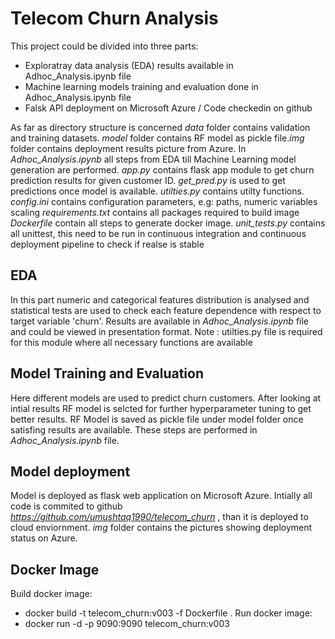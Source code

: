 # Telecom Churn Analysis

This project could be divided into three parts:
- Exploratray data analysis (EDA) results available in Adhoc_Analysis.ipynb file
- Machine learning models training and evaluation done in Adhoc_Analysis.ipynb file
- Falsk API deployment on Microsoft Azure / Code checkedin on github

As far as directory structure is concerned *data* folder contains validation and training datasets. *model* folder contains RF model as pickle file.*img* folder contains deployment results picture from Azure.
In *Adhoc_Analysis.ipynb* all steps from EDA till Machine Learning model generation are performed.
*app.py* contains flask app module to get churn prediction results for given customer ID.
*get_pred.py* is used to get predictions once model is available.
*utilties.py* contains utilty functions.
*config.ini* contains configuration parameters, e.g: paths, numeric variables scaling
*requirements.txt* contains all packages required to build image
*Dockerfile* contain all steps to generate docker image. 
*unit_tests.py* contains all unittest, this need to be run in continuous integration and continuous deployment pipeline to check if realse is stable

## EDA
In this part numeric and categorical features distribution is analysed and statistical tests are used to check each feature
dependence with respect to target variable 'churn'. Results are available in *Adhoc_Analysis.ipynb* file and could be viewed in presentation format. 
Note : utilties.py file is required for this module where all necessary functions are available

## Model Training and Evaluation
Here different models are used to predict churn customers. After looking at intial results RF model is selcted for further hyperparameter tuning to get better results. RF Model is saved as pickle file under model folder once satisfing results are available.
These steps are performed in *Adhoc_Analysis.ipynb* file.

## Model deployment
Model is deployed as flask web application on Microsoft Azure. Intially all code is commited to github *https://github.com/umushtaq1990/telecom_churn* , than it is deployed to cloud enviornment. *img* folder contains the pictures showing deployment status on Azure.


## Docker Image
Build docker image: 
- docker build -t telecom_churn:v003 -f Dockerfile .
Run docker image: 
- docker run -d -p 9090:9090 telecom_churn:v003
